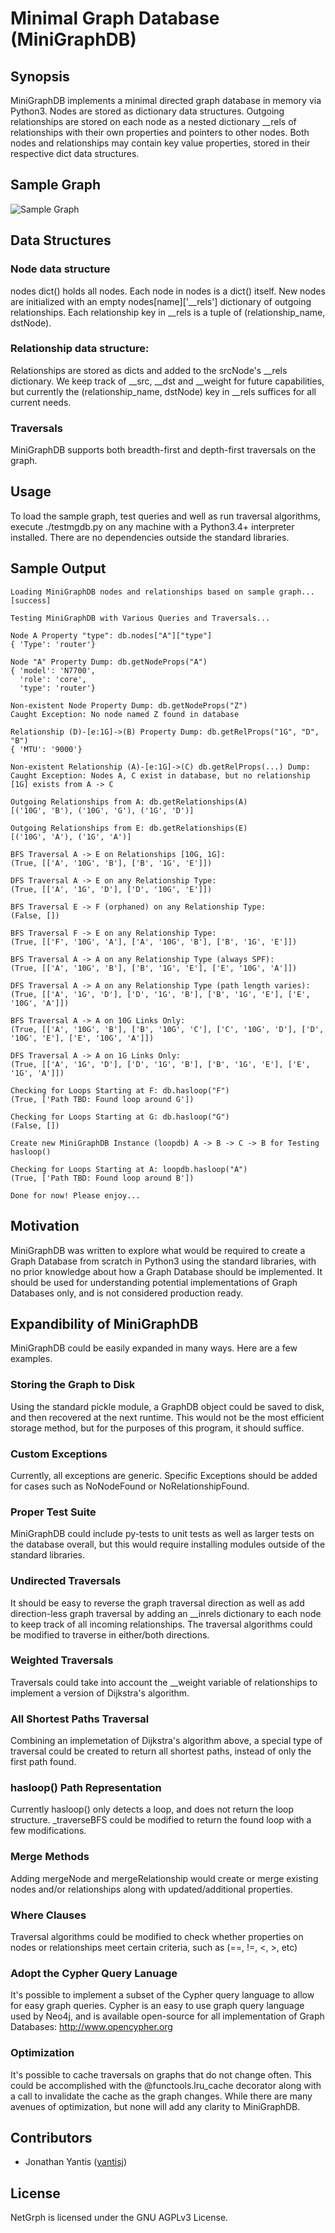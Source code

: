 # Minimal Graph Database (MiniGraphDB)

## Synopsis

MiniGraphDB implements a minimal directed graph database in memory via Python3.
Nodes are stored as dictionary data structures. Outgoing relationships are
stored on each node as a nested dictionary __rels of relationships with their
own properties and pointers to other nodes. Both nodes and relationships may
contain key value properties, stored in their respective dict data structures.

## Sample Graph

![Sample Graph](sample-graph.png)

## Data Structures

### Node data structure

nodes dict() holds all nodes. Each node in nodes is a dict() itself. New nodes
are initialized with an empty nodes[name]['__rels'] dictionary of outgoing
relationships. Each relationship key in \_\_rels is a tuple of (relationship_name, dstNode).

### Relationship data structure: 

Relationships are stored as dicts and added to the srcNode's __rels dictionary.
We keep track of __src, __dst and __weight for future capabilities, but
currently the (relationship_name, dstNode) key in __rels suffices for all
current needs.

### Traversals

MiniGraphDB supports both breadth-first and depth-first traversals on the graph.

## Usage

To load the sample graph, test queries and well as run traversal algorithms,
execute ./testmgdb.py on any machine with a Python3.4+ interpreter installed.
There are no dependencies outside the standard libraries.

## Sample Output
```
Loading MiniGraphDB nodes and relationships based on sample graph...[success]

Testing MiniGraphDB with Various Queries and Traversals...

Node A Property "type": db.nodes["A"]["type"]
{ 'Type': 'router'}

Node "A" Property Dump: db.getNodeProps("A")
{ 'model': 'N7700',
  'role': 'core',
  'type': 'router'}

Non-existent Node Property Dump: db.getNodeProps("Z")
Caught Exception: No node named Z found in database

Relationship (D)-[e:1G]->(B) Property Dump: db.getRelProps("1G", "D", "B")
{ 'MTU': '9000'}

Non-existent Relationship (A)-[e:1G]->(C) db.getRelProps(...) Dump:
Caught Exception: Nodes A, C exist in database, but no relationship [1G] exists from A -> C

Outgoing Relationships from A: db.getRelationships(A)
[('10G', 'B'), ('10G', 'G'), ('1G', 'D')]

Outgoing Relationships from E: db.getRelationships(E)
[('10G', 'A'), ('1G', 'A')]

BFS Traversal A -> E on Relationships [10G, 1G]:
(True, [['A', '10G', 'B'], ['B', '1G', 'E']])

DFS Traversal A -> E on any Relationship Type:
(True, [['A', '1G', 'D'], ['D', '10G', 'E']])

BFS Traversal E -> F (orphaned) on any Relationship Type:
(False, [])

BFS Traversal F -> E on any Relationship Type:
(True, [['F', '10G', 'A'], ['A', '10G', 'B'], ['B', '1G', 'E']])

BFS Traversal A -> A on any Relationship Type (always SPF):
(True, [['A', '10G', 'B'], ['B', '1G', 'E'], ['E', '10G', 'A']])

DFS Traversal A -> A on any Relationship Type (path length varies):
(True, [['A', '1G', 'D'], ['D', '1G', 'B'], ['B', '1G', 'E'], ['E', '10G', 'A']])

BFS Traversal A -> A on 10G Links Only:
(True, [['A', '10G', 'B'], ['B', '10G', 'C'], ['C', '10G', 'D'], ['D', '10G', 'E'], ['E', '10G', 'A']])

DFS Traversal A -> A on 1G Links Only:
(True, [['A', '1G', 'D'], ['D', '1G', 'B'], ['B', '1G', 'E'], ['E', '1G', 'A']])

Checking for Loops Starting at F: db.hasloop("F")
(True, ['Path TBD: Found loop around G'])

Checking for Loops Starting at G: db.hasloop("G")
(False, [])

Create new MiniGraphDB Instance (loopdb) A -> B -> C -> B for Testing hasloop()

Checking for Loops Starting at A: loopdb.hasloop("A")
(True, ['Path TBD: Found loop around B'])

Done for now! Please enjoy...
```

## Motivation

MiniGraphDB was written to explore what would be required to create a Graph
Database from scratch in Python3 using the standard libraries, with no prior
knowledge about how a Graph Database should be implemented. It should be used
for understanding potential implementations of Graph Databases only, and is not
considered production ready.

## Expandibility of MiniGraphDB

MiniGraphDB could be easily expanded in many ways. Here are a few examples.

### Storing the Graph to Disk

Using the standard pickle module, a GraphDB object
could be saved to disk, and then recovered at the next runtime. This would not
be the most efficient storage method, but for the purposes of this program, it
should suffice.

### Custom Exceptions

Currently, all exceptions are generic. Specific Exceptions should be added for
cases such as NoNodeFound or NoRelationshipFound.

### Proper Test Suite

MiniGraphDB could include py-tests to unit tests as well as larger tests on the
database overall, but this would require installing modules outside of the
standard libraries.

### Undirected Traversals

It should be easy to reverse the graph traversal direction as well as add
direction-less graph traversal by adding an __inrels dictionary to each node to
keep track of all incoming relationships. The traversal algorithms could be
modified to traverse in either/both directions.

### Weighted Traversals

Traversals could take into account the __weight variable of relationships to
implement a version of Dijkstra's algorithm.

### All Shortest Paths Traversal

Combining an implemetation of Dijkstra's algorithm above, a special type of
traversal could be created to return all shortest paths, instead of only the
first path found.

### hasloop() Path Representation

Currently hasloop() only detects a loop, and does not return the loop structure.
_traverseBFS could be modified to return the found loop with a few
modifications.

### Merge Methods

Adding mergeNode and mergeRelationship would create or merge existing nodes
and/or relationships along with updated/additional properties.

### Where Clauses

Traversal algorithms could be modified to check whether properties on nodes or
relationships meet certain criteria, such as (==, !=, <, >, etc)

### Adopt the Cypher Query Lanuage

It's possible to implement a subset of the Cypher query language to allow for
easy graph queries. Cypher is an easy to use graph query language used by Neo4j,
and is available open-source for all implementation of Graph Databases:
http://www.opencypher.org

### Optimization

It's possible to cache traversals on graphs that do not change often. This could
be accomplished with the @functools.lru_cache decorator along with a call to
invalidate the cache as the graph changes. While there are many avenues of
optimization, but none will add any clarity to MiniGraphDB.

## Contributors
* Jonathan Yantis ([yantisj](https://github.com/yantisj))

## License
NetGrph is licensed under the GNU AGPLv3 License.
